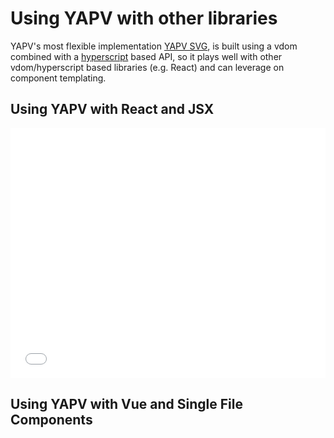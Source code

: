 # Using YAPV with other libraries

YAPV's most flexible implementation [YAPV SVG](https://www.npmjs.com/package/@yapv/svg), is built using a vdom combined with a [hyperscript](https://github.com/jorgebucaran/hyperapp/tree/V1) based API, so it plays well with other vdom/hyperscript based libraries (e.g. React) and can leverage on component templating.

## Using YAPV with React and JSX

<iframe width="100%" height="400" src="//jsfiddle.net/mycql/x02so9ky/7/embedded/js,result/" allowfullscreen="allowfullscreen" allowpaymentrequest frameborder="0"></iframe>

## Using YAPV with Vue and Single File Components
